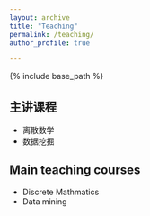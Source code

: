 ```yaml
---
layout: archive
title: "Teaching"
permalink: /teaching/
author_profile: true

---
```


{% include base_path %}

主讲课程
-------
+ 离散数学
+ 数据挖掘

Main teaching courses
----------------
+ Discrete Mathmatics
+ Data mining
